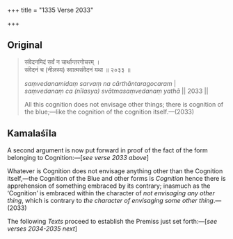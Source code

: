 +++
title = "1335 Verse 2033"

+++
## Original 
>
> संवेदनमिदं सर्वं न चार्थान्तरगोचरम् ।  
> संवेदनं च (नीलस्य) स्वात्मसंवेदनं यथा ॥ २०३३ ॥ 
>
> *saṃvedanamidaṃ sarvaṃ na cārthāntaragocaram* \|  
> *saṃvedanaṃ ca (nīlasya) svātmasaṃvedanaṃ yathā* \|\| 2033 \|\| 
>
> All this cognition does not envisage other things; there is cognition of the blue;—like the cognition of the cognition itself.—(2033)



## Kamalaśīla

A second argument is now put forward in proof of the fact of the form belonging to Cognition:—[*see verse 2033 above*]

Whatever is Cognition does not envisage anything other than the Cognition itself,—the Cognition of the Blue and other forms is *Cognition* hence there is apprehension of something embraced by its contrary; inasmuch as the ‘Cognition’ is embraced within the character of *not envisaging any other thing*, which is contrary to *the character of envisaging some other thing*.—(2033)

The following *Texts* proceed to establish the Premiss just set forth:—[*see verses 2034-2035 next*]


